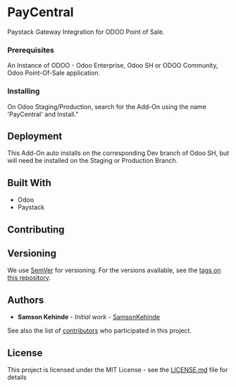 # PayCentral

Paystack Gateway Integration for ODOO Point of Sale.

### Prerequisites

An Instance of ODOO - Odoo Enterprise, Odoo SH or ODOO Community, Odoo Point-Of-Sale application.


### Installing

On Odoo Staging/Production, search for the Add-On using the name 'PayCentral' and Install."

## Deployment

This Add-On auto installs on the corresponding Dev branch of Odoo SH, but will need be installed on the Staging or Production Branch.

## Built With

* Odoo
* Paystack

## Contributing


## Versioning

We use [SemVer](http://semver.org/) for versioning. For the versions available, see the [tags on this repository](https://github.com/your/project/tags). 

## Authors

* **Samson Kehinde** - *Initial work* - [SamsonKehinde](https://github.com/SamsonKehinde)

See also the list of [contributors](https://github.com/your/project/contributors) who participated in this project.

## License

This project is licensed under the MIT License - see the [LICENSE.md](LICENSE.md) file for details

